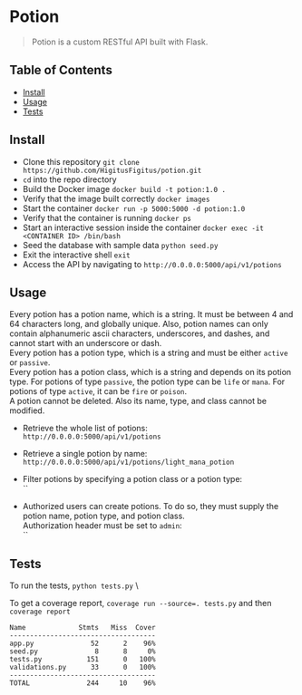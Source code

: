 # Potion

> Potion is a custom RESTful API built with Flask.

## Table of Contents

- [Install](#install)
- [Usage](#usage)
- [Tests](#tests)


## Install
+ Clone this repository `git clone https://github.com/HigitusFigitus/potion.git`
+ `cd` into the repo directory
+ Build the Docker image `docker build -t potion:1.0 .`
+ Verify that the image built correctly `docker images`
+ Start the container `docker run -p 5000:5000 -d potion:1.0`
+ Verify that the container is running `docker ps`
+ Start an interactive session inside the container `docker exec -it <CONTAINER ID> /bin/bash`
+ Seed the database with sample data `python seed.py`
+ Exit the interactive shell `exit`
+ Access the API by navigating to `http://0.0.0.0:5000/api/v1/potions`


## Usage
Every potion has a potion name, which is a string. It must be between 4 and 64 characters long, and globally unique. Also, potion names can only contain alphanumeric ascii characters, underscores, and dashes, and cannot start with an underscore or dash. \
Every potion has a potion type, which is a string and must be either `active` or `passive`. \
Every potion has a potion class, which is a string and depends on its potion type. For potions of type `passive`, the potion type can be `life` or `mana`. For potions of type `active`, it can be `fire` or `poison`. \
A potion cannot be deleted. Also its name, type, and class cannot be modified.

+ Retrieve the whole list of potions: \
`http://0.0.0.0:5000/api/v1/potions`

+ Retrieve a single potion by name: \
`http://0.0.0.0:5000/api/v1/potions/light_mana_potion`

+ Filter potions by specifying a potion class or a potion type: \
``

+ Authorized users can create potions. To do so, they must supply the potion name, potion type, and potion class. \
Authorization header must be set to `admin`: \
``


## Tests
To run the tests, `python tests.py` \

To get a coverage report, `coverage run --source=. tests.py` and then `coverage report`
```
Name             Stmts   Miss  Cover
------------------------------------
app.py              52      2    96%
seed.py              8      8     0%
tests.py           151      0   100%
validations.py      33      0   100%
------------------------------------
TOTAL              244     10    96%
```
